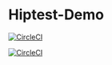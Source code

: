# Hiptest-Demo

[![CircleCI](https://circleci.com/gh/Kritig02/Hiptest-Demo.svg?style=svg)](https://circleci.com/gh/Kritig02/Hiptest-Demo)


[![CircleCI](https://img.shields.io/circleci/project/github/Kritig02/Hiptest-Demo.svg)](https://circleci.com/gh/Kritig02/Hiptest-Demo)
